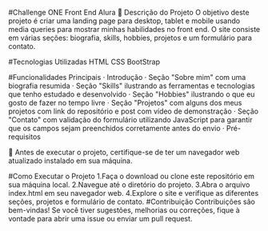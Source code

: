 #Challenge ONE Front End Alura 🚀
Descrição do Projeto
O objetivo deste projeto é criar uma landing page para desktop, tablet e mobile usando media queries para mostrar minhas habilidades no front end. O site consiste em várias seções: biografia, skills, hobbies, projetos e um formulário para contato.

#Tecnologias Utilizadas
HTML CSS BootStrap

#Funcionalidades Principais
· Introdução · Seção "Sobre mim" com uma biografia resumida · Seção "Skills" ilustrando as ferramentas e tecnologias que tenho estudado e desenvolvido · Seção "Hobbies" ilustrando o que eu gosto de fazer no tempo livre · Seção "Projetos" com alguns dos meus projetos com link do repositório e post com vídeo de demonstração · Seção "Contato" com validação do formulário utilizando JavaScript para garantir que os campos sejam preenchidos corretamente antes do envio · Pré-requisitos

📌 Antes de executar o projeto, certifique-se de ter um navegador web atualizado instalado em sua máquina.

#Como Executar o Projeto
1.Faça o download ou clone este repositório em sua máquina local.
2.Navegue até o diretório do projeto.
3.Abra o arquivo index.html em seu navegador web.
4.Explore o site e verifique as diferentes seções, projetos e formulário de contato.
#Contribuição
Contribuições são bem-vindas! Se você tiver sugestões, melhorias ou correções, fique à vontade para abrir uma issue ou enviar um pull request.
